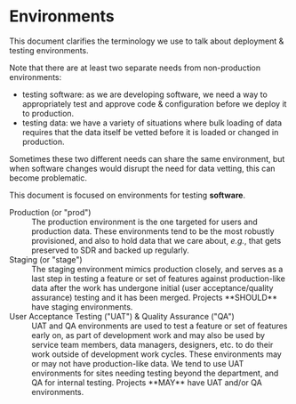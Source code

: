 # Environments

This document clarifies the terminology we use to talk about deployment & testing environments. 

Note that there are at least two separate needs from non-production environments:
* testing software: as we are developing software, we need a way to appropriately test and approve code & configuration before we deploy it to production.
* testing data: we have a variety of situations where bulk loading of data requires that the data itself be vetted before it is loaded or changed in production.

Sometimes these two different needs can share the same environment, but when software changes would disrupt the need for data vetting, this can become problematic.

This document is focused on environments for testing **software**.

<dl>
  <dt>Production (or "prod") </dt>
  <dd>The production environment is the one targeted for users and production data. These environments tend to be the most robustly provisioned, and also to hold data that we care about, <em>e.g.</em>, that gets preserved to SDR and backed up regularly.</dd>
  <dt>Staging (or "stage") </dt>
  <dd>The staging environment mimics production closely, and serves as a last step in testing a feature or set of features against production-like data after the work has undergone initial (user acceptance/quality assurance) testing and it has been merged. Projects **SHOULD** have staging environments.</dd>
  <dt>User Acceptance Testing ("UAT") & Quality Assurance ("QA")</dt>
  <dd>UAT and QA environments are used to test a feature or set of features early on, as part of development work and may also be used by service team members, data managers, designers, etc. to do their work outside of development work cycles. These environments may or may not have production-like data. We tend to use UAT environments for sites needing testing beyond the department, and QA for internal testing. Projects **MAY** have UAT and/or QA environments.</dd>
</dl>

